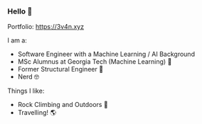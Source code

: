 ### Hello 🍁

Portfolio: https://3v4n.xyz

I am a:
- Software Engineer with a Machine Learning / AI Background
- MSc Alumnus at Georgia Tech (Machine Learning) :floppy_disk:
- Former Structural Engineer :bridge_at_night:
- Nerd 🤓

Things I like:
- Rock Climbing and Outdoors :sunrise_over_mountains:
- Travelling! :earth_americas:
